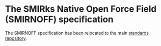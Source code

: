 # The SMIRks Native Open Force Field (SMIRNOFF) specification

The SMIRNOFF specification has been relocated to the main [standards repository](https://github.com/openforcefield/standards).
